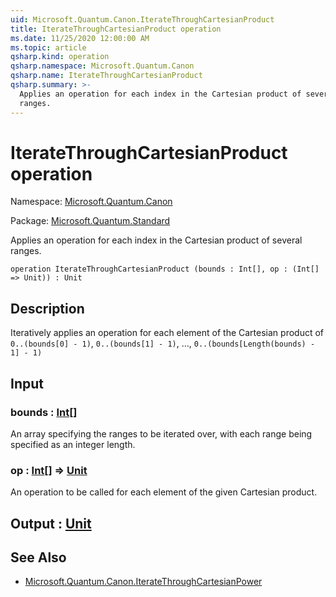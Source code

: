 ```yaml
---
uid: Microsoft.Quantum.Canon.IterateThroughCartesianProduct
title: IterateThroughCartesianProduct operation
ms.date: 11/25/2020 12:00:00 AM
ms.topic: article
qsharp.kind: operation
qsharp.namespace: Microsoft.Quantum.Canon
qsharp.name: IterateThroughCartesianProduct
qsharp.summary: >-
  Applies an operation for each index in the Cartesian product of several
  ranges.
---
```


# IterateThroughCartesianProduct operation

Namespace: [Microsoft.Quantum.Canon](xref:Microsoft.Quantum.Canon)

Package: [Microsoft.Quantum.Standard](https://nuget.org/packages/Microsoft.Quantum.Standard)


Applies an operation for each index in the Cartesian product of severalranges.

```qsharp
operation IterateThroughCartesianProduct (bounds : Int[], op : (Int[] => Unit)) : Unit
```


## Description

Iteratively applies an operation for each element of the Cartesian productof `0..(bounds[0] - 1)`, `0..(bounds[1] - 1)`, ..., `0..(bounds[Length(bounds) - 1] - 1)`

## Input

### bounds : [Int](xref:microsoft.quantum.user-guide.language.types)[]

An array specifying the ranges to be iterated over, with each rangebeing specified as an integer length.


### op : [Int](xref:microsoft.quantum.user-guide.language.types)[] => [Unit](xref:microsoft.quantum.user-guide.language.types) 

An operation to be called for each element of the given Cartesian product.



## Output : [Unit](xref:microsoft.quantum.user-guide.language.types)



## See Also

- [Microsoft.Quantum.Canon.IterateThroughCartesianPower](xref:Microsoft.Quantum.Canon.IterateThroughCartesianPower)